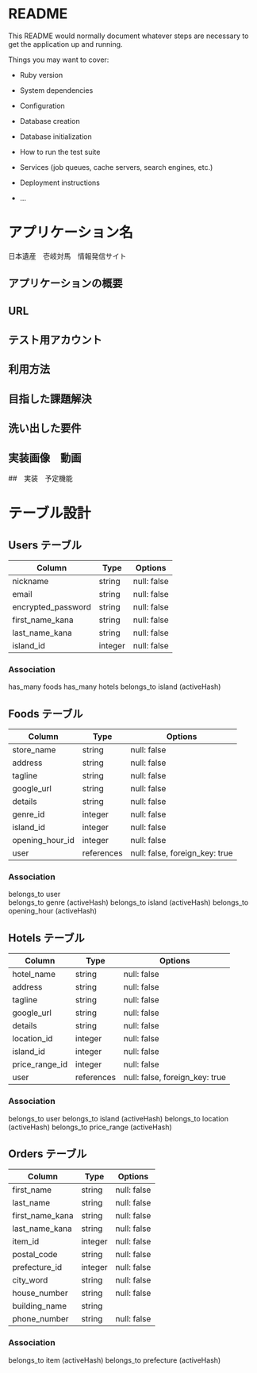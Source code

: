 # README

This README would normally document whatever steps are necessary to get the
application up and running.

Things you may want to cover:

* Ruby version

* System dependencies

* Configuration

* Database creation

* Database initialization

* How to run the test suite

* Services (job queues, cache servers, search engines, etc.)

* Deployment instructions

* ...


# アプリケーション名
日本遺産　壱岐対馬　情報発信サイト

## アプリケーションの概要

## URL

## テスト用アカウント

## 利用方法

## 目指した課題解決

## 洗い出した要件

## 実装画像　動画

##　実装　予定機能




# テーブル設計


## Users テーブル

|Column            |Type   |Options                  |
|------------------|-------|-------------------------|
|nickname          |string |null: false              |
|email             |string |null: false              |
|encrypted_password|string |null: false              |
|first_name_kana   |string |null: false              |
|last_name_kana    |string |null: false              |
|island_id         |integer|null: false              |

### Association
has_many foods
has_many hotels
belongs_to island (activeHash)



## Foods テーブル

|Column                 |Type       |Options                        |
|-----------------------|-----------|-------------------------------|
|store_name             |string     |null: false                    |
|address                |string     |null: false                    |
|tagline                |string     |null: false                    |
|google_url             |string     |null: false                    |
|details                |string     |null: false                    |
|genre_id               |integer    |null: false                    |
|island_id              |integer    |null: false                    |
|opening_hour_id        |integer    |null: false                    |
|user                   |references |null: false, foreign_key: true |

### Association
belongs_to user   
belongs_to genre        (activeHash)
belongs_to island       (activeHash)
belongs_to opening_hour (activeHash)



## Hotels テーブル

|Column                 |Type       |Options                        |
|-----------------------|-----------|-------------------------------|
|hotel_name             |string     |null: false                    |
|address                |string     |null: false                    |
|tagline                |string     |null: false                    |
|google_url             |string     |null: false                    |
|details                |string     |null: false                    |
|location_id            |integer    |null: false                    |
|island_id              |integer    |null: false                    |
|price_range_id         |integer    |null: false                    |
|user                   |references |null: false, foreign_key: true |

### Association
belongs_to user
belongs_to island      (activeHash)
belongs_to location    (activeHash)
belongs_to price_range (activeHash)



## Orders テーブル

|Column           |Type       |Options                        | 
|-----------------|-----------|-------------------------------|
|first_name       |string     |null: false                    |
|last_name        |string     |null: false                    |
|first_name_kana  |string     |null: false                    |
|last_name_kana   |string     |null: false                    |
|item_id          |integer    |null: false                    |
|postal_code      |string     |null: false                    |
|prefecture_id    |integer    |null: false                    |
|city_word        |string     |null: false                    |
|house_number     |string     |null: false                    |
|building_name    |string     |                               |
|phone_number     |string     |null: false                    |

### Association
belongs_to item       (activeHash)
belongs_to prefecture (activeHash)